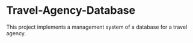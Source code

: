 # Travel-Agency-Database
This project implements a management system of a database for a travel agency.
